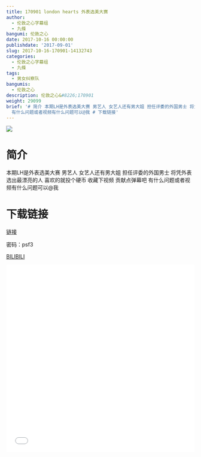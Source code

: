 ```yaml
---
title: 170901 london hearts 外表选美大赛
author:
  - 伦敦之心字幕组
  - 九條
bangumi: 伦敦之心
date: 2017-10-16 00:00:00
publishdate: '2017-09-01'
slug: 2017-10-16-170901-14132743
categories:
  - 伦敦之心字幕组
  - 九條
tags:
  - 男女纠察队
bangumis:
  - 伦敦之心
description: 伦敦之心&#8226;170901
weight: 29099
brief: '# 简介 本期LH是外表选美大赛 男艺人 女艺人还有男大姐 担任评委的外国男士 将凭外表选出最漂亮的人 喜欢的就投个硬币 收藏下视频 贡献点弹幕吧
  有什么问题或者视频有什么问题可以@我 # 下载链接'
---
```


![](https://i.imgur.com/tPghzY0.jpg)

# 简介  
本期LH是外表选美大赛 男艺人 女艺人还有男大姐 担任评委的外国男士 将凭外表选出最漂亮的人 喜欢的就投个硬币 收藏下视频 贡献点弹幕吧 有什么问题或者视频有什么问题可以@我

# 下载链接

<a href="http://pan.baidu.com/s/1kV3htjh" target="_blank">链接</a>

密码：psf3


  [BILIBILI](https://www.bilibili.com/video/av14132743/)


<div class="vcontainer">  <iframe class='video' src="//www.bilibili.com/blackboard/player.html?aid=14132743" width="100%" height="500" frameborder="0" allowfullscreen="allowfullscreen"></iframe></div>
